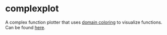 # complexplot

A complex function plotter that uses [domain coloring](https://en.wikipedia.org/wiki/Domain_coloring) to visualize functions. Can be found [here](https://som1sezhi.github.io/complexplot/).
